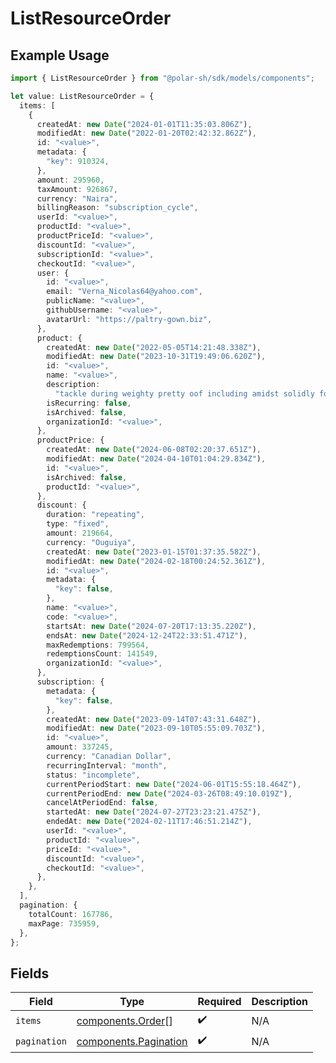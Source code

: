 # ListResourceOrder

## Example Usage

```typescript
import { ListResourceOrder } from "@polar-sh/sdk/models/components";

let value: ListResourceOrder = {
  items: [
    {
      createdAt: new Date("2024-01-01T11:35:03.806Z"),
      modifiedAt: new Date("2022-01-20T02:42:32.862Z"),
      id: "<value>",
      metadata: {
        "key": 910324,
      },
      amount: 295960,
      taxAmount: 926867,
      currency: "Naira",
      billingReason: "subscription_cycle",
      userId: "<value>",
      productId: "<value>",
      productPriceId: "<value>",
      discountId: "<value>",
      subscriptionId: "<value>",
      checkoutId: "<value>",
      user: {
        id: "<value>",
        email: "Verna_Nicolas64@yahoo.com",
        publicName: "<value>",
        githubUsername: "<value>",
        avatarUrl: "https://paltry-gown.biz",
      },
      product: {
        createdAt: new Date("2022-05-05T14:21:48.338Z"),
        modifiedAt: new Date("2023-10-31T19:49:06.620Z"),
        id: "<value>",
        name: "<value>",
        description:
          "tackle during weighty pretty oof including amidst solidly fooey",
        isRecurring: false,
        isArchived: false,
        organizationId: "<value>",
      },
      productPrice: {
        createdAt: new Date("2024-06-08T02:20:37.651Z"),
        modifiedAt: new Date("2024-04-10T01:04:29.834Z"),
        id: "<value>",
        isArchived: false,
        productId: "<value>",
      },
      discount: {
        duration: "repeating",
        type: "fixed",
        amount: 219664,
        currency: "Ouguiya",
        createdAt: new Date("2023-01-15T01:37:35.582Z"),
        modifiedAt: new Date("2024-02-18T00:24:52.361Z"),
        id: "<value>",
        metadata: {
          "key": false,
        },
        name: "<value>",
        code: "<value>",
        startsAt: new Date("2024-07-20T17:13:35.220Z"),
        endsAt: new Date("2024-12-24T22:33:51.471Z"),
        maxRedemptions: 799564,
        redemptionsCount: 141549,
        organizationId: "<value>",
      },
      subscription: {
        metadata: {
          "key": false,
        },
        createdAt: new Date("2023-09-14T07:43:31.648Z"),
        modifiedAt: new Date("2023-09-10T05:55:09.703Z"),
        id: "<value>",
        amount: 337245,
        currency: "Canadian Dollar",
        recurringInterval: "month",
        status: "incomplete",
        currentPeriodStart: new Date("2024-06-01T15:55:18.464Z"),
        currentPeriodEnd: new Date("2024-03-26T08:49:10.019Z"),
        cancelAtPeriodEnd: false,
        startedAt: new Date("2024-07-27T23:23:21.475Z"),
        endedAt: new Date("2024-02-11T17:46:51.214Z"),
        userId: "<value>",
        productId: "<value>",
        priceId: "<value>",
        discountId: "<value>",
        checkoutId: "<value>",
      },
    },
  ],
  pagination: {
    totalCount: 167786,
    maxPage: 735959,
  },
};
```

## Fields

| Field                                                          | Type                                                           | Required                                                       | Description                                                    |
| -------------------------------------------------------------- | -------------------------------------------------------------- | -------------------------------------------------------------- | -------------------------------------------------------------- |
| `items`                                                        | [components.Order](../../models/components/order.md)[]         | :heavy_check_mark:                                             | N/A                                                            |
| `pagination`                                                   | [components.Pagination](../../models/components/pagination.md) | :heavy_check_mark:                                             | N/A                                                            |